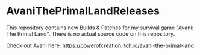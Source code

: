 # AvaniThePrimalLandReleases

This repository contains new Builds & Patches for my survival game "Avani: The Primal Land".
There is no actual source code on this repository.

Check out Avani here: https://powerofcreation.itch.io/avani-the-primal-land

